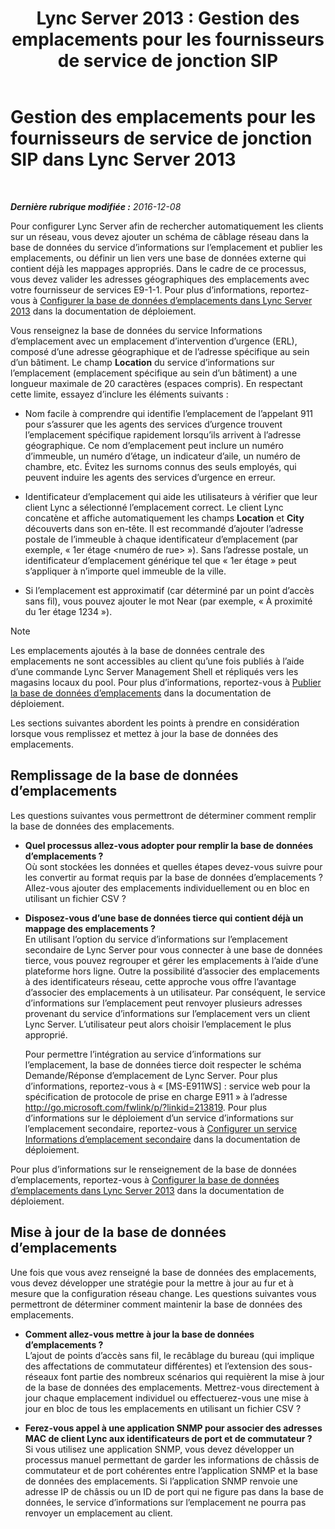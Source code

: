﻿---
title: 'Lync Server 2013 : Gestion des emplacements pour les fournisseurs de service de jonction SIP'
TOCTitle: Gestion des emplacements pour les fournisseurs de service de jonction SIP
ms:assetid: d9b33b56-66c2-4dee-b056-faaf98925bf2
ms:mtpsurl: https://technet.microsoft.com/fr-fr/library/Gg398959(v=OCS.15)
ms:contentKeyID: 49299046
ms.date: 12/10/2016
mtps_version: v=OCS.15
ms.translationtype: HT
---

# Gestion des emplacements pour les fournisseurs de service de jonction SIP dans Lync Server 2013

 

_**Dernière rubrique modifiée :** 2016-12-08_

Pour configurer Lync Server afin de rechercher automatiquement les clients sur un réseau, vous devez ajouter un schéma de câblage réseau dans la base de données du service d’informations sur l’emplacement et publier les emplacements, ou définir un lien vers une base de données externe qui contient déjà les mappages appropriés. Dans le cadre de ce processus, vous devez valider les adresses géographiques des emplacements avec votre fournisseur de services E9-1-1. Pour plus d’informations, reportez-vous à [Configurer la base de données d’emplacements dans Lync Server 2013](lync-server-2013-configure-the-location-database.md) dans la documentation de déploiement.

Vous renseignez la base de données du service Informations d’emplacement avec un emplacement d’intervention d’urgence (ERL), composé d’une adresse géographique et de l’adresse spécifique au sein d’un bâtiment. Le champ **Location** du service d’informations sur l’emplacement (emplacement spécifique au sein d’un bâtiment) a une longueur maximale de 20 caractères (espaces compris). En respectant cette limite, essayez d’inclure les éléments suivants :

  - Nom facile à comprendre qui identifie l’emplacement de l’appelant 911 pour s’assurer que les agents des services d’urgence trouvent l’emplacement spécifique rapidement lorsqu’ils arrivent à l’adresse géographique. Ce nom d’emplacement peut inclure un numéro d’immeuble, un numéro d’étage, un indicateur d’aile, un numéro de chambre, etc. Évitez les surnoms connus des seuls employés, qui peuvent induire les agents des services d’urgence en erreur.

  - Identificateur d’emplacement qui aide les utilisateurs à vérifier que leur client Lync a sélectionné l’emplacement correct. Le client Lync concatène et affiche automatiquement les champs **Location** et **City** découverts dans son en-tête. Il est recommandé d’ajouter l’adresse postale de l’immeuble à chaque identificateur d’emplacement (par exemple, « 1er étage \<numéro de rue\> »). Sans l’adresse postale, un identificateur d’emplacement générique tel que « 1er étage » peut s’appliquer à n’importe quel immeuble de la ville.

  - Si l’emplacement est approximatif (car déterminé par un point d’accès sans fil), vous pouvez ajouter le mot Near (par exemple, « À proximité du 1er étage 1234 »).

> [!note]  
> Les emplacements ajoutés à la base de données centrale des emplacements ne sont accessibles au client qu’une fois publiés à l’aide d’une commande Lync Server Management Shell et répliqués vers les magasins locaux du pool. Pour plus d’informations, reportez-vous à <a href="lync-server-2013-publish-the-location-database.md">Publier la base de données d’emplacements</a> dans la documentation de déploiement.

Les sections suivantes abordent les points à prendre en considération lorsque vous remplissez et mettez à jour la base de données des emplacements.

## Remplissage de la base de données d’emplacements

Les questions suivantes vous permettront de déterminer comment remplir la base de données des emplacements.

  - **Quel processus allez-vous adopter pour remplir la base de données d’emplacements ?**  
    Où sont stockées les données et quelles étapes devez-vous suivre pour les convertir au format requis par la base de données d’emplacements ? Allez-vous ajouter des emplacements individuellement ou en bloc en utilisant un fichier CSV ?

<!-- end list -->

  - **Disposez-vous d’une base de données tierce qui contient déjà un mappage des emplacements ?**  
    En utilisant l’option du service d’informations sur l’emplacement secondaire de Lync Server pour vous connecter à une base de données tierce, vous pouvez regrouper et gérer les emplacements à l’aide d’une plateforme hors ligne. Outre la possibilité d’associer des emplacements à des identificateurs réseau, cette approche vous offre l’avantage d’associer des emplacements à un utilisateur. Par conséquent, le service d’informations sur l’emplacement peut renvoyer plusieurs adresses provenant du service d’informations sur l’emplacement vers un client Lync Server. L’utilisateur peut alors choisir l’emplacement le plus approprié.
    
    Pour permettre l’intégration au service d’informations sur l’emplacement, la base de données tierce doit respecter le schéma Demande/Réponse d’emplacement de Lync Server. Pour plus d’informations, reportez-vous à « \[MS-E911WS\] : service web pour la spécification de protocole de prise en charge E911 » à l’adresse <http://go.microsoft.com/fwlink/p/?linkid=213819>. Pour plus d’informations sur le déploiement d’un service d’informations sur l’emplacement secondaire, reportez-vous à [Configurer un service Informations d’emplacement secondaire](lync-server-2013-configure-a-secondary-location-information-service.md) dans la documentation de déploiement.

Pour plus d’informations sur le renseignement de la base de données d’emplacements, reportez-vous à [Configurer la base de données d’emplacements dans Lync Server 2013](lync-server-2013-configure-the-location-database.md) dans la documentation de déploiement.

## Mise à jour de la base de données d’emplacements

Une fois que vous avez renseigné la base de données des emplacements, vous devez développer une stratégie pour la mettre à jour au fur et à mesure que la configuration réseau change. Les questions suivantes vous permettront de déterminer comment maintenir la base de données des emplacements.

  - **Comment allez-vous mettre à jour la base de données d’emplacements ?**  
    L’ajout de points d’accès sans fil, le recâblage du bureau (qui implique des affectations de commutateur différentes) et l’extension des sous-réseaux font partie des nombreux scénarios qui requièrent la mise à jour de la base de données des emplacements. Mettrez-vous directement à jour chaque emplacement individuel ou effectuerez-vous une mise à jour en bloc de tous les emplacements en utilisant un fichier CSV ?

<!-- end list -->

  - **Ferez-vous appel à une application SNMP pour associer des adresses MAC de client Lync aux identificateurs de port et de commutateur ?**  
    Si vous utilisez une application SNMP, vous devez développer un processus manuel permettant de garder les informations de châssis de commutateur et de port cohérentes entre l’application SNMP et la base de données des emplacements. Si l’application SNMP renvoie une adresse IP de châssis ou un ID de port qui ne figure pas dans la base de données, le service d’informations sur l’emplacement ne pourra pas renvoyer un emplacement au client.

